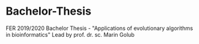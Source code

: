 # Bachelor-Thesis
FER 2019/2020 Bachelor Thesis - "Applications of evolutionary algorithms in bioinformatics"
Lead by prof. dr. sc. Marin Golub